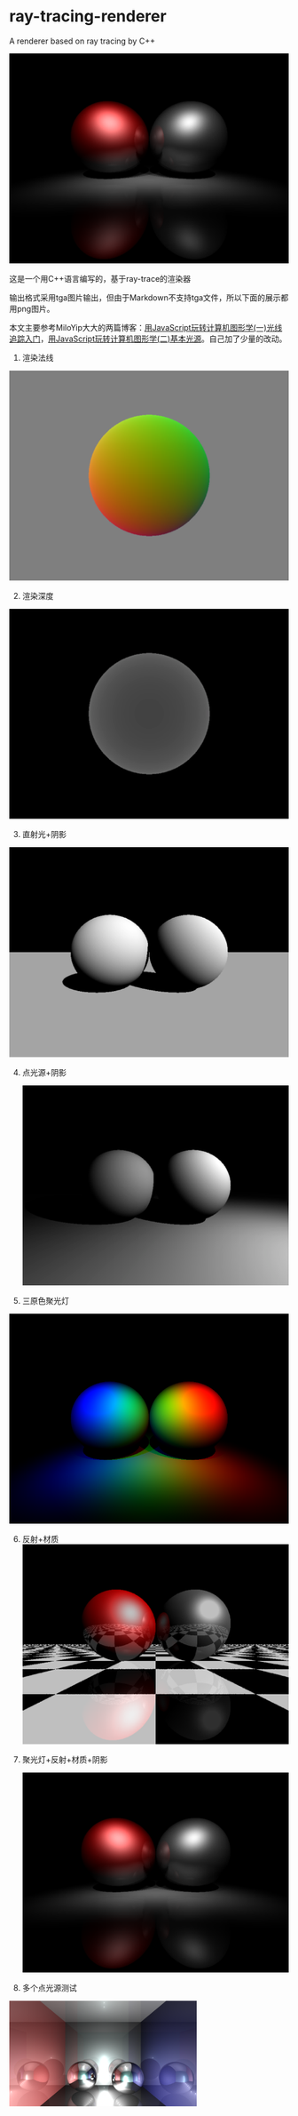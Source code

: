 # ray-tracing-renderer
A renderer based on ray tracing by C++

![MaterialAndLightTest](picture/MaterialAndLightTest.png)

这是一个用C++语言编写的，基于ray-trace的渲染器

输出格式采用tga图片输出，但由于Markdown不支持tga文件，所以下面的展示都用png图片。

本文主要参考MiloYip大大的两篇博客：[用JavaScript玩转计算机图形学(一)光线追踪入门](https://www.cnblogs.com/miloyip/archive/2010/03/29/1698953.html)，[用JavaScript玩转计算机图形学(二)基本光源](https://www.cnblogs.com/miloyip/archive/2010/04/02/1702768.html)。自己加了少量的改动。

1. 渲染法线

![RenderNormalTest](picture/RenderNormalTest.png)

2. 渲染深度

![RenderDepthTest](picture/RenderDepthTest.png)

3. 直射光+阴影

![DirectionalLightTest](picture/DirectionalLightTest.png)

4. 点光源+阴影

   ![PointLightTest](picture/PointLightTest.png)

5. 三原色聚光灯

![SpotLightTest](picture/SpotLightTest.png)

6. 反射+材质![RayTraceReflection](picture/RayTraceReflection.png)

7. 聚光灯+反射+材质+阴影

   ![MaterialAndLightTest](picture/MaterialAndLightTest.png)

8. 多个点光源测试

<img src="picture/MoreAndMoreLight1.png" alt="MoreAndMoreLight1" style="zoom: 33%;" />


